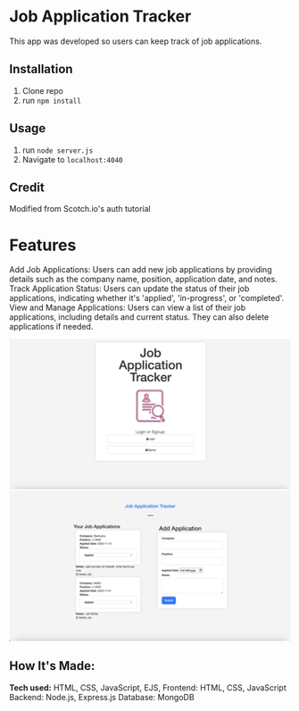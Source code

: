 # Job Application Tracker
This app was developed so users can keep track of job applications.

## Installation

1. Clone repo
2. run `npm install`

## Usage

1. run `node server.js`
2. Navigate to `localhost:4040`

## Credit

Modified from Scotch.io's auth tutorial

# Features
Add Job Applications: Users can add new job applications by providing details such as the company name, position, application date, and notes.
Track Application Status: Users can update the status of their job applications, indicating whether it's 'applied', 'in-progress', or 'completed'.
View and Manage Applications: Users can view a list of their job applications, including details and current status. They can also delete applications if needed.

![alt tag](public/img/job-app-sc.png)
![alt tag](public/img/job-application-sc.png)

## How It's Made:

**Tech used:** HTML, CSS, JavaScript, EJS, 
Frontend: HTML, CSS, JavaScript
Backend: Node.js, Express.js
Database: MongoDB


